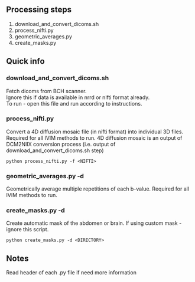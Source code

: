 ## Processing steps

1. download_and_convert_dicoms.sh 
2. process_nifti.py 
3. geometric_averages.py 
4. create_masks.py


## Quick info 

### download_and_convert_dicoms.sh

Fetch dicoms from BCH scanner.  
Ignore this if data is available in nrrd or nifti format already.  
To run - open this file and run according to instructions. 

### process_nifti.py 
Convert a 4D diffusion mosaic file (in nifti format) into individual 3D files.   
Required for all IVIM methods to run. 4D diffusion mosaic is an output of DCM2NIIX conversion process (i.e. output of download_and_convert_dicoms.sh step)   

`python process_nifti.py -f <NIFTI>`

  
### geometric_averages.py -d <DIRECTORY> 
Geometrically average multiple repetitions of each b-value. Required for all IVIM methods to run.   
  
  
### create_masks.py -d <DIRECTORY>
  
Create automatic mask of the abdomen or brain. If using custom mask - ignore this script. 
  
`python create_masks.py -d <DIRECTORY>`  

## Notes  
Read header of each .py file if need more information

